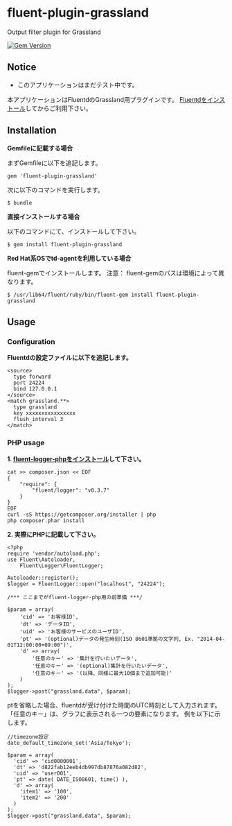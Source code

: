 # fluent-plugin-grassland

Output filter plugin for Grassland

[![Gem Version](https://badge.fury.io/rb/fluent-plugin-grassland.svg)](http://badge.fury.io/rb/fluent-plugin-grassland)

## Notice
* このアプリケーションはまだテスト中です。

本アプリケーションはFluentdのGrassland用プラグインです。
[Fluentdをインストール](http://docs.fluentd.org/categories/installation)してからご利用下さい。

## Installation

__Gemfileに記載する場合__

まずGemfileに以下を追記します。

    gem 'fluent-plugin-grassland'

次に以下のコマンドを実行します。

    $ bundle

__直接インストールする場合__

以下のコマンドにて、インストールして下さい。

    $ gem install fluent-plugin-grassland

__Red Hat系OSでtd-agentを利用している場合__

fluent-gemでインストールします。
注意： fluent-gemのパスは環境によって異なります。

    $ /usr/lib64/fluent/ruby/bin/fluent-gem install fluent-plugin-grassland

## Usage

### Configuration

__Fluentdの設定ファイルに以下を追記します。__
```
<source>
  type forward
  port 24224
  bind 127.0.0.1
</source>
<match grassland.**>
  type grassland
  key xxxxxxxxxxxxxxxx
  flush_interval 3
</match>
```


### PHP usage

__1. [fluent-logger-phpをインストール](https://github.com/fluent/fluent-logger-php)して下さい。__
```
cat >> composer.json << EOF
{
    "require": {
        "fluent/logger": "v0.3.7"
    }
}
EOF
curl -sS https://getcomposer.org/installer | php
php composer.phar install
```

__2. 実際にPHPに記載して下さい。__
```
<?php
require 'vendor/autoload.php';
use Fluent\Autoloader,
    Fluent\Logger\FluentLogger;

Autoloader::register();
$logger = FluentLogger::open("localhost", "24224");

/*** ここまでがfluent-logger-php用の前準備 ***/

$param = array(
	'cid' => 'お客様ID',
	'dt' => 'データID',
	'uid' => 'お客様のサービスのユーザID',
	'pt' => '(optional)データの発生時刻(ISO 8601準拠の文字列, Ex. "2014-04-01T12:00:00+09:00")',
	'd' => array(
		'任意のキー' => '集計を行いたいデータ',
		'任意のキー' => '(optional)集計を行いたいデータ',
		'任意のキー' => '(以降、同様に最大10個まで追加可能)'
	)
);
$logger->post("grassland.data", $param);
```

  ptを省略した場合、fluentdが受け付けた時間のUTC時刻として入力されます。
  「任意のキー」は、グラフに表示される一つの要素になります。
  例を以下に示します。

```
//timezone設定
date_default_timezone_set('Asia/Tokyo');

$param = array(
  'cid' => 'cid0000001',
  'dt' => 'd822fab12eeb4db997db87876a082d82',
  'uid' => 'user001',
  'pt' => date( DATE_ISO8601, time() ),
  'd' => array(
    'item1' => '100',
    'item2' => '200'
  )
);
$logger->post("grassland.data", $param);
```
